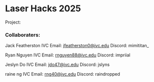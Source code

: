# Laser Hacks 2025
Project: 

### Collaboraters: 

Jack Featherston
IVC Email: jfeatherston0@ivc.edu
Discord: mimititan_

Ryan Nguyen
IVC Email: rnguyen88@ivc.edu
Discord: impriial

Jeslyn Do
IVC Email: jdo47@ivc.edu
Discord: jslyns

raine ng
IVC Email: rng40@ivc.edu
Discord: raindropped